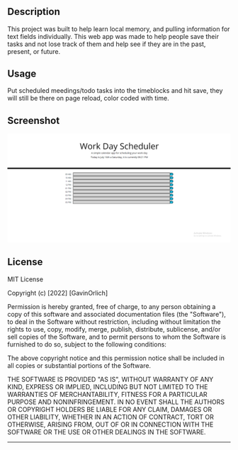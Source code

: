 # <Work-Scheduler>

## Description

This project was built to help learn local memory, and pulling information for text fields individually. This web app was made to help people save their tasks and not lose track of them and help see if they are in the past, present, or future.

## Usage

Put scheduled meedings/todo tasks into the timeblocks and hit save, they will still be there on page reload, color coded with time.

## Screenshot

![Screenshot](../assets/screenshot.png)

## License

MIT License

Copyright (c) [2022] [GavinOrlich]

Permission is hereby granted, free of charge, to any person obtaining a copy of this software and associated documentation files (the "Software"), to deal in the Software without restriction, including without limitation the rights to use, copy, modify, merge, publish, distribute, sublicense, and/or sell copies of the Software, and to permit persons to whom the Software is furnished to do so, subject to the following conditions:

The above copyright notice and this permission notice shall be included in all copies or substantial portions of the Software.

THE SOFTWARE IS PROVIDED "AS IS", WITHOUT WARRANTY OF ANY KIND, EXPRESS OR IMPLIED, INCLUDING BUT NOT LIMITED TO THE WARRANTIES OF MERCHANTABILITY, FITNESS FOR A PARTICULAR PURPOSE AND NONINFRINGEMENT. IN NO EVENT SHALL THE AUTHORS OR COPYRIGHT HOLDERS BE LIABLE FOR ANY CLAIM, DAMAGES OR OTHER LIABILITY, WHETHER IN AN ACTION OF CONTRACT, TORT OR OTHERWISE, ARISING FROM, OUT OF OR IN CONNECTION WITH THE SOFTWARE OR THE USE OR OTHER DEALINGS IN THE SOFTWARE.

---